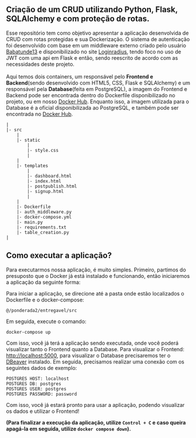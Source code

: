 ## Criação de um CRUD utilizando Python, Flask, SQLAlchemy e com proteção de rotas.
Esse repositório tem como objetivo apresentar a aplicação desenvolvida de CRUD com rotas protegidas e sua Dockerização.
O sistema de autenticação foi desenvolvido com base em um middleware externo criado pelo usuário [Babatunde13](https://github.com/Babatunde13) e disponibilizado no site [Loginradius](https://www.loginradius.com/blog/engineering/guest-post/securing-flask-api-with-jwt/), tendo foco no uso de JWT com uma api em Flask e então, sendo reescrito de acordo com as necessidades deste projeto. <br><br>
Aqui temos dois containers, um responsável pelo **Frontend e Backend**(sendo desenvolvido com HTML5, CSS, Flask e SQLAlchemy) e um responsável pela **Database**(feita em PostgreSQL), a imagem do Frontend e Backend pode ser encontrada dentro do Dockerfile disponibilizado no projeto, ou em nosso [Docker Hub](https://hub.docker.com/layers/joaocarazzato/modulo7/ponderada2/images/sha256-0210f70759b816154a7d1367e88c734620143e2cb9af0d45e9e79323d3e4b8c7?context=repo). Enquanto isso, a imagem utilizada para o Database é a oficial disponibilizada ao PostgreSQL, e também pode ser encontrada no [Docker Hub](https://hub.docker.com/_/postgres). 

```
|
|- src
    |
    |- static
        |
        |- style.css
        |
    |
    |- templates
        |
        |- dashboard.html
        |- index.html
        |- postpublish.html
        |- signup.html
        |
    |
    |- Dockerfile
    |- auth_middleware.py
    |- docker-compose.yml
    |- main.py
    |- requirements.txt
    |- table_creation.py
|

```

## Como executar a aplicação?
Para executarmos nossa aplicação, é muito simples. 
Primeiro, partimos do presuposto que o Docker já está instalado e funcionando, então iniciaremos a aplicação da seguinte forma:

Para iniciar a aplicação, se direcione até a pasta onde estão localizados o Dockerfile e o docker-compose:

```
@/ponderada2/entregavel/src
```

Em seguida, execute o comando:
```
docker-compose up
```

Com isso, você já terá a aplicação sendo executada, onde você poderá visualizar tanto o Frontend quanto a Database. Para visualizar o Frontend: [http://localhost:5000](http://localhost:5000), para visualizar o Database precisaremos ter o [DBeaver](https://dbeaver.io) instalado. Em seguida, precisamos realizar uma conexão com os seguintes dados de exemplo:
```
POSTGRES HOST: localhost
POSTGRES DB: postgres
POSTGRES USER: postgres
POSTGRES PASSWORD: password
```

Com isso, você já estará pronto para usar a aplicação, podendo visualizar os dados e utilizar o Frontend!

**(Para finalizar a execução da aplicação, utilize ``Control + C`` e caso queira apagá-la em seguida, utilize ``docker compose down``).**